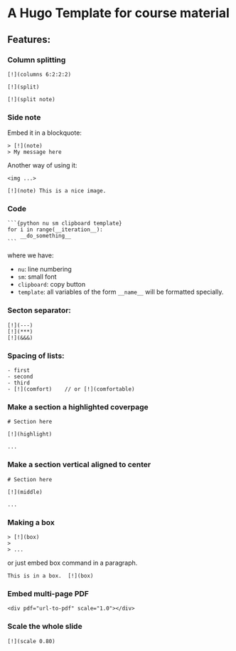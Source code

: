 # A Hugo Template for course material

## Features:

### Column splitting

    [!](columns 6:2:2:2)

    [!](split)

    [!](split note)


### Side note

Embed it in a blockquote:

    > [!](note)
    > My message here


Another way of using it:

    <img ...>

    [!](note) This is a nice image.


### Code

    ```{python nu sm clipboard template}
    for i in range(__iteration__):
        __do_something__
    ```

where we have:

- `nu`: line numbering
- `sm`: small font
- `clipboard`: copy button
- `template`: all variables of the form `__name__` will be formatted specially.

### Secton separator:

    [!](---)
    [!](***)
    [!](&&&)

### Spacing of lists:

    - first
    - second
    - third
    - [!](comfort)    // or [!](comfortable)

### Make a section a highlighted coverpage

    # Section here

    [!](highlight)

    ...

### Make a section vertical aligned to center

    # Section here
    
    [!](middle)

    ...

### Making a box

    > [!](box)
    >
    > ...

or just embed box command in a paragraph.

    This is in a box.  [!](box)

### Embed multi-page PDF

    <div pdf="url-to-pdf" scale="1.0"></div>

### Scale the whole slide

    [!](scale 0.80)
